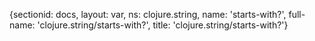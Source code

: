 {sectionid: docs, layout: var, ns: clojure.string, name: 'starts-with?', full-name: 'clojure.string/starts-with?',
  title: 'clojure.string/starts-with?'}
